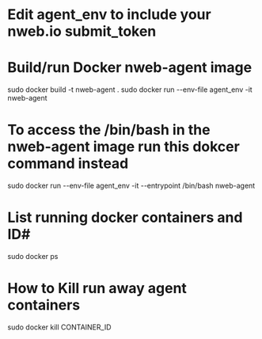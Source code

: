 # Edit agent_env to include your nweb.io submit_token
# Build/run Docker nweb-agent image
sudo docker build -t nweb-agent .
sudo docker run --env-file agent_env -it nweb-agent

# To access the /bin/bash in the nweb-agent image run this dokcer command instead
sudo docker run --env-file agent_env -it --entrypoint /bin/bash nweb-agent

# List running docker containers and ID#
sudo docker ps

# How to Kill run away agent containers
sudo docker kill CONTAINER_ID
